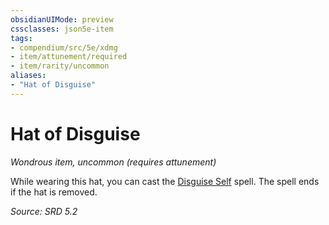 ```yaml
---
obsidianUIMode: preview
cssclasses: json5e-item
tags:
- compendium/src/5e/xdmg
- item/attunement/required
- item/rarity/uncommon
aliases: 
- "Hat of Disguise"
---
```

# Hat of Disguise
*Wondrous item, uncommon (requires attunement)*  


While wearing this hat, you can cast the [Disguise Self](disguise-self-xphb.md) spell. The spell ends if the hat is removed.

*Source: SRD 5.2*